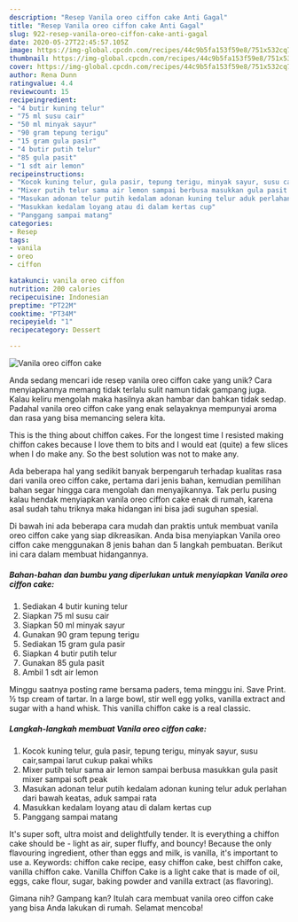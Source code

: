 ```yaml
---
description: "Resep Vanila oreo ciffon cake Anti Gagal"
title: "Resep Vanila oreo ciffon cake Anti Gagal"
slug: 922-resep-vanila-oreo-ciffon-cake-anti-gagal
date: 2020-05-27T22:45:57.105Z
image: https://img-global.cpcdn.com/recipes/44c9b5fa153f59e8/751x532cq70/vanila-oreo-ciffon-cake-foto-resep-utama.jpg
thumbnail: https://img-global.cpcdn.com/recipes/44c9b5fa153f59e8/751x532cq70/vanila-oreo-ciffon-cake-foto-resep-utama.jpg
cover: https://img-global.cpcdn.com/recipes/44c9b5fa153f59e8/751x532cq70/vanila-oreo-ciffon-cake-foto-resep-utama.jpg
author: Rena Dunn
ratingvalue: 4.4
reviewcount: 15
recipeingredient:
- "4 butir kuning telur"
- "75 ml susu cair"
- "50 ml minyak sayur"
- "90 gram tepung terigu"
- "15 gram gula pasir"
- "4 butir putih telur"
- "85 gula pasit"
- "1 sdt air lemon"
recipeinstructions:
- "Kocok kuning telur, gula pasir, tepung terigu, minyak sayur, susu cair,sampai larut cukup pakai whiks"
- "Mixer putih telur sama air lemon sampai berbusa masukkan gula pasit mixer sampai soft peak"
- "Masukan adonan telur putih kedalam adonan kuning telur aduk perlahan dari bawah keatas, aduk sampai rata"
- "Masukkan kedalam loyang atau di dalam kertas cup"
- "Panggang sampai matang"
categories:
- Resep
tags:
- vanila
- oreo
- ciffon

katakunci: vanila oreo ciffon 
nutrition: 200 calories
recipecuisine: Indonesian
preptime: "PT22M"
cooktime: "PT34M"
recipeyield: "1"
recipecategory: Dessert

---
```



![Vanila oreo ciffon cake](https://img-global.cpcdn.com/recipes/44c9b5fa153f59e8/751x532cq70/vanila-oreo-ciffon-cake-foto-resep-utama.jpg)

Anda sedang mencari ide resep vanila oreo ciffon cake yang unik? Cara menyiapkannya memang tidak terlalu sulit namun tidak gampang juga. Kalau keliru mengolah maka hasilnya akan hambar dan bahkan tidak sedap. Padahal vanila oreo ciffon cake yang enak selayaknya mempunyai aroma dan rasa yang bisa memancing selera kita.

This is the thing about chiffon cakes. For the longest time I resisted making chiffon cakes because I love them to bits and I would eat (quite) a few slices when I do make any. So the best solution was not to make any.

Ada beberapa hal yang sedikit banyak berpengaruh terhadap kualitas rasa dari vanila oreo ciffon cake, pertama dari jenis bahan, kemudian pemilihan bahan segar hingga cara mengolah dan menyajikannya. Tak perlu pusing kalau hendak menyiapkan vanila oreo ciffon cake enak di rumah, karena asal sudah tahu triknya maka hidangan ini bisa jadi suguhan spesial.


Di bawah ini ada beberapa cara mudah dan praktis untuk membuat vanila oreo ciffon cake yang siap dikreasikan. Anda bisa menyiapkan Vanila oreo ciffon cake menggunakan 8 jenis bahan dan 5 langkah pembuatan. Berikut ini cara dalam membuat hidangannya.

<!--inarticleads1-->

##### Bahan-bahan dan bumbu yang diperlukan untuk menyiapkan Vanila oreo ciffon cake:

1. Sediakan 4 butir kuning telur
1. Siapkan 75 ml susu cair
1. Siapkan 50 ml minyak sayur
1. Gunakan 90 gram tepung terigu
1. Sediakan 15 gram gula pasir
1. Siapkan 4 butir putih telur
1. Gunakan 85 gula pasit
1. Ambil 1 sdt air lemon


Minggu saatnya posting rame bersama paders, tema minggu ini. Save Print. ½ tsp cream of tartar. In a large bowl, stir well egg yolks, vanilla extract and sugar with a hand whisk. This vanilla chiffon cake is a real classic. 

<!--inarticleads2-->

##### Langkah-langkah membuat Vanila oreo ciffon cake:

1. Kocok kuning telur, gula pasir, tepung terigu, minyak sayur, susu cair,sampai larut cukup pakai whiks
1. Mixer putih telur sama air lemon sampai berbusa masukkan gula pasit mixer sampai soft peak
1. Masukan adonan telur putih kedalam adonan kuning telur aduk perlahan dari bawah keatas, aduk sampai rata
1. Masukkan kedalam loyang atau di dalam kertas cup
1. Panggang sampai matang


It&#39;s super soft, ultra moist and delightfully tender. It is everything a chiffon cake should be - light as air, super fluffy, and bouncy! Because the only flavouring ingredient, other than eggs and milk, is vanilla, it&#39;s important to use a. Keywords: chiffon cake recipe, easy chiffon cake, best chiffon cake, vanilla chiffon cake. Vanilla Chiffon Cake is a light cake that is made of oil, eggs, cake flour, sugar, baking powder and vanilla extract (as flavoring). 

Gimana nih? Gampang kan? Itulah cara membuat vanila oreo ciffon cake yang bisa Anda lakukan di rumah. Selamat mencoba!
